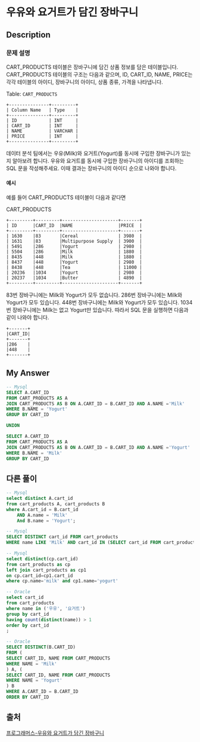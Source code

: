 # 우유와 요거트가 담긴 장바구니 

## Description

### 문제 설명
CART_PRODUCTS 테이블은 장바구니에 담긴 상품 정보를 담은 테이블입니다. 
CART_PRODUCTS 테이블의 구조는 다음과 같으며, ID, CART_ID, NAME, PRICE는 각각 테이블의 아이디, 장바구니의 아이디, 상품 종류, 가격을 나타냅니다.

Table: `CART_PRODUCTS`

```
+---------------+---------+
| Column Name   | Type    |
+---------------+---------+
| ID            | INT     |
| CART_ID       | INT     |
| NAME          | VARCHAR |
| PRICE         | INT     |
+---------------+---------+
```

데이터 분석 팀에서는 우유(Milk)와 요거트(Yogurt)를 동시에 구입한 장바구니가 있는지 알아보려 합니다. 
우유와 요거트를 동시에 구입한 장바구니의 아이디를 조회하는 SQL 문을 작성해주세요. 
이때 결과는 장바구니의 아이디 순으로 나와야 합니다.

#### 예시
예를 들어 CART_PRODUCTS 테이블이 다음과 같다면

CART_PRODUCTS
```
+---------+---------+---------------------+-------+
| ID      |CART_ID  |NAME                 |PRICE  |
+---------+---------+---------------------+-------+
| 1630	  |83       |Cereal               | 3980  | 
| 1631	  |83       |Multipurpose Supply  | 3900  | 
| 5491	  |286      |Yogurt               | 2980  | 
| 5504	  |286      |Milk                 | 1880  | 
| 8435	  |448      |Milk                 | 1880  | 
| 8437	  |448      |Yogurt               | 2980  | 
| 8438	  |448      |Tea                  | 11000 | 
| 20236   |1034     |Yogurt               | 2980  |
| 20237   |1034     |Butter               | 4890  | 
+---------+---------+---------------------+-------+
```

83번 장바구니에는 Milk와 Yogurt가 모두 없습니다.
286번 장바구니에는 Milk와 Yogurt가 모두 있습니다.
448번 장바구니에는 Milk와 Yogurt가 모두 있습니다.
1034번 장바구니에는 Milk는 없고 Yogurt만 있습니다.
따라서 SQL 문을 실행하면 다음과 같이 나와야 합니다.
```
+-------+
|CART_ID|
+-------+
|286    |
|448    |
+-------+
```


## My Answer 

```SQL
-- Mysql
SELECT A.CART_ID
FROM CART_PRODUCTS AS A 
JOIN CART_PRODUCTS AS B ON A.CART_ID = B.CART_ID AND A.NAME ='Milk'
WHERE B.NAME = 'Yogurt'
GROUP BY CART_ID

UNION 

SELECT A.CART_ID
FROM CART_PRODUCTS AS A 
JOIN CART_PRODUCTS AS B ON A.CART_ID = B.CART_ID AND A.NAME ='Yogurt'
WHERE B.NAME = 'Milk'
GROUP BY CART_ID
```

## 다른 풀이 

```SQL
-- Mysql
select distinct A.cart_id 
from cart_products A, cart_products B
where A.cart_id = B.cart_id 
    AND A.name = 'Milk'
    And B.name = 'Yogurt';
```

```SQL
-- Mysql
SELECT DISTINCT cart_id FROM cart_products
WHERE name LIKE 'Milk' AND cart_id IN (SELECT cart_id FROM cart_products WHERE name LIKE 'Yogurt');
```
```SQL
-- Mysql
select distinct(cp.cart_id)
from cart_products as cp
left join cart_products as cp1
on cp.cart_id=cp1.cart_id
where cp.name='milk' and cp1.name='yogurt'
```

```SQL
-- Oracle
select cart_id
from cart_products
where name in ('우유', '요거트')
group by cart_id
having count(distinct(name)) > 1
order by cart_id
;
```

```SQL
-- Oracle
SELECT DISTINCT(B.CART_ID)
FROM (
SELECT CART_ID, NAME FROM CART_PRODUCTS
WHERE NAME = 'Milk'
) A, (
SELECT CART_ID, NAME FROM CART_PRODUCTS
WHERE NAME = 'Yogurt'
) B
WHERE A.CART_ID = B.CART_ID
ORDER BY CART_ID
```

## 출처 
[프로그래머스-우유와 요거트가 담긴 장바구니](https://programmers.co.kr/learn/courses/30/lessons/62284)
